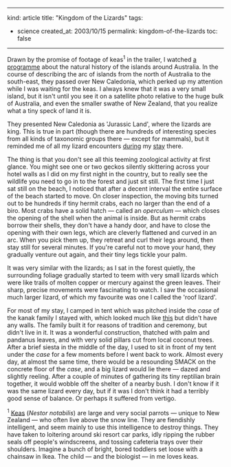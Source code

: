 -----
kind: article
title: "Kingdom of the Lizards"
tags:
- science
created_at: 2003/10/15
permalink: kingdom-of-the-lizards
toc: false
-----

<p>Drawn by the promise of footage of keas<sup>1</sup> in the trailer, I watched <a href="http://www.bbc.co.uk/nature/programmes/tv/wilddownunder/" title="Wild Down Under">a programme</a> about the natural history of the islands around Australia. In the course of describing the arc of islands from the north of Australia to the south-east, they passed over New Caledonia, which perked up my attention while I was waiting for the keas. I always knew that it was a very small island, but it isn't until you see it on a satellite photo relative to the huge bulk of Australia, and even the smaller swathe of New Zealand, that you realize what a tiny speck of land it is.</p>

<p>They presented New Caledonia as 'Jurassic Land', where the lizards are king. This is true in part (though there are hundreds of interesting species from all kinds of taxonomic groups there &mdash; except for mammals), but it reminded me of all my lizard encounters <a href="http://www.rousette.org.uk/mt-static/blog/archives/000419.html">during</a> my <a href="http://www.rousette.org.uk/mt-static/blog/archives/000330.html">stay</a> there.</p>

<p>The thing is that you don't see all this teeming zoological activity at first glance. You might see one or two geckos silently skittering across your hotel walls as I did on my first night in the country, but to really see the wildlife you need to go in to the forest and just sit still. The first time I just sat still on the beach, I noticed that after a decent interval the entire surface of the beach started to move. On closer inspection, the moving bits turned out to be hundreds if tiny hermit crabs, each no larger than the end of a biro. Most crabs have a solid hatch &mdash; called an <em>operculum</em> &mdash; which closes the opening of the shell when the animal is inside. But as hermit crabs borrow their shells, they don't have a handy door, and have to close the opening with their own legs, which are cleverly flattened and curved in an arc. When you pick them up, they retreat and curl their legs around, then stay still for several minutes. If you're careful not to move your hand, they gradually venture out again, and their tiny legs tickle your palm.</p>

<p>It was very similar with the lizards; as I sat in the forest quietly, the surrounding foliage gradually started to teem with very small lizards which were like trails of molten copper or mercury against the green leaves. Their sharp, precise movements were fascinating to watch. I saw the occasional much larger lizard, of which my favourite was one I called the 'roof lizard'.</p>

<p>For most of my stay, I camped in tent which was pitched inside the <em>case</em> of the kanak family I stayed with, which looked much like <a href="http://sg.travel.yahoo.com/guide/australasia_and_pacific/new_caledonia/image2.html" title="Picture of a case">this</a> but didn't have any walls. The family built it for reasons of tradition and ceremony, but didn't live in it. It was a wonderful construction, thatched with palm and pandanus leaves, and with very solid pillars cut from local coconut trees. After a brief siesta in the middle of the day, I used to sit in front of my tent under the <em>case</em> for a few moments before I went back to work. Almost every day, at almost the same time, there would be a resounding SMACK on the concrete floor of the <em>case</em>, and a big lizard would lie there &mdash; dazed and slightly reeling. After a couple of minutes of gathering its tiny reptilian brain together, it would wobble off the shelter of a nearby bush. I don't know if it was the same lizard every day, but if it was I don't think it had a terribly good sense of balance. Or perhaps it suffered from vertigo.</p>

<p><sup>1</sup> <a href="http://www.nzbirds.com/Kea.html">Keas</a> (<em>Nestor notabilis</em>) are large and very social parrots &mdash; unique to New Zealand &mdash; who often live above the snow line. They are fiendishly intelligent, and seem mainly to use this intelligence to destroy things. They have taken to loitering around ski resort car parks, idly ripping the rubber seals off people's windscreens, and tossing cafeteria trays over their shoulders. Imagine a bunch of bright, bored toddlers set loose with a chainsaw in Ikea. The child &mdash; and the biologist &mdash; in me loves keas.</p>
